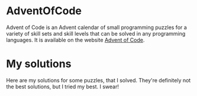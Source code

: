 # AdventOfCode
Advent of Code is an Advent calendar of small programming puzzles for a variety of skill sets and skill levels that can be solved in any programming languages. It is available on the website [Advent of Code](https://adventofcode.com/).

# My solutions
Here are my solutions for some puzzles, that I solved. They're definitely not the best solutions, but I tried my best. I swear!
